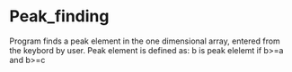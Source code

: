 # Peak_finding
Program finds a peak element in the one dimensional array, entered from the keybord by user. Peak element is defined as: b is peak elelemt if b>=a and b>=c
